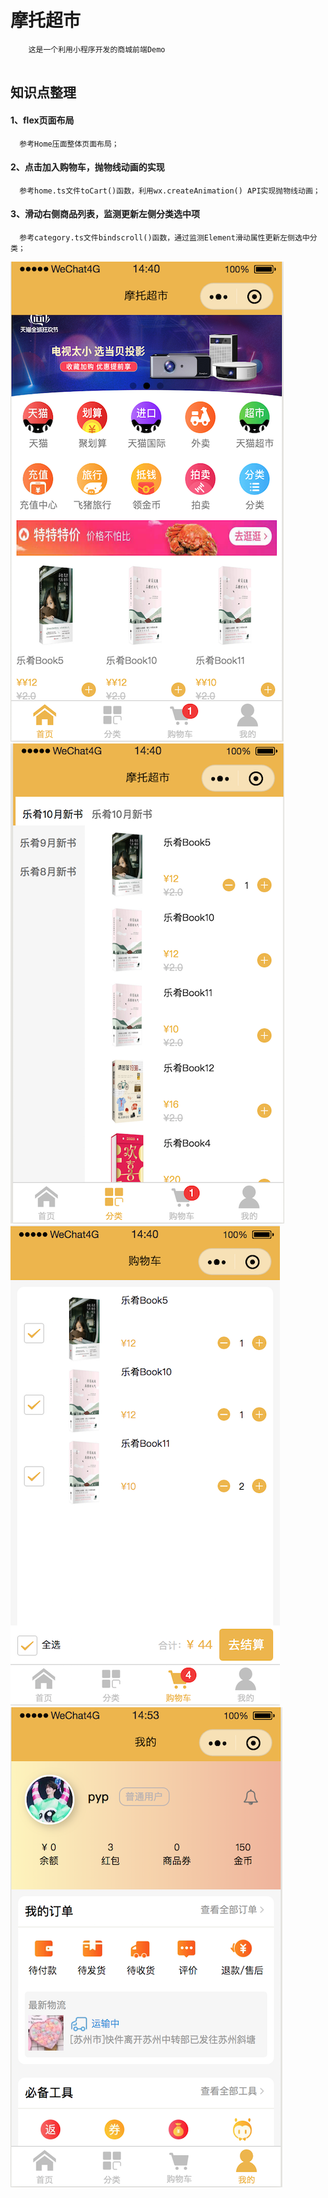 # 摩托超市
```
    这是一个利用小程序开发的商城前端Demo
    
```

## 知识点整理

#### 1、flex页面布局
```
  参考Home压面整体页面布局；
```
#### 2、点击加入购物车，抛物线动画的实现
```
  参考home.ts文件toCart()函数，利用wx.createAnimation() API实现抛物线动画；
```
#### 3、滑动右侧商品列表，监测更新左侧分类选中项
```
  参考category.ts文件bindscroll()函数，通过监测Element滑动属性更新左侧选中分类；
```

![image](./miniprogram/images/home.png)
![image](./miniprogram/images/categories.png)
![image](./miniprogram/images/shopping-cart.png)
![image](./miniprogram/images/account.png)


